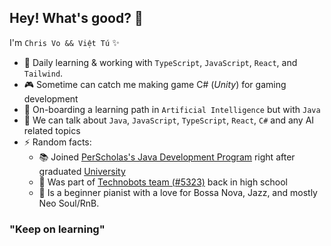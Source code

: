## Hey! What's good? 👋

<!--
**chrisvo3/chrisvo3** is a ✨ _special_ ✨ repository because its `README.md` (this file) appears on your GitHub profile.

Here are some ideas to get you started:

- 🔭 I’m currently working on ...
- 🌱 I’m currently learning ...
- 👯 I’m looking to collaborate on ...
- 🤔 I’m looking for help with ...
- 💬 Ask me about ...
- 📫 How to reach me: ...
- 😄 Pronouns: ...
- ⚡ Fun fact: ...
-->

I'm `Chris Vo && Việt Tú` ✨

- 💼 Daily learning & working with `TypeScript`, `JavaScript`, `React`, and `Tailwind`.
- 🎮 Sometime can catch me making game C# (_Unity_) for gaming development
- 🌱 On-boarding a learning path in `Artificial Intelligence` but with `Java`
- 💬 We can talk about `Java`, `JavaScript`, `TypeScript`, `React`, `C#` and any AI related topics
- ⚡ Random facts:
  - 📚 Joined [PerScholas's Java Development Program](https://perscholas.org/courses/full-stack-java-developer/full-stack-java-developer-powered-by-teksystems-philly/) right after graduated [University](https://www.google.com/url?sa=t&rct=j&q=&esrc=s&source=web&cd=&cad=rja&uact=8&ved=2ahUKEwj076K6r734AhXFhIkEHUiVCkoQFnoECCcQAQ&url=https%3A%2F%2Fwww.lasalle.edu%2F&usg=AOvVaw2A-CX9IdBQgq02-knaARLJ)
  - 🤖 Was part of [Technobots team (#5323)](https://www.ftcpenn.org/ftc-events/2013-2014-season/philadelphia-meets-final-meet) back in high school
  - 🎹 Is a beginner pianist with a love for Bossa Nova, Jazz, and mostly Neo Soul/RnB.

### "Keep on learning"
